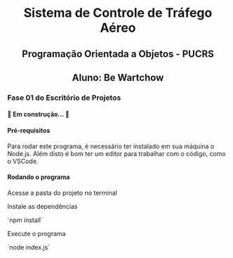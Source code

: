 <h1 align="center">Sistema de Controle de Tráfego Aéreo</h1>
<h2 align="center">Programação Orientada a Objetos - PUCRS</h2>
<h2 align="center">Aluno: Be Wartchow</h2>
<h3>Fase 01 do Escritório de Projetos</h3>
<h4>🚧  Em construção...  🚧</h4>

<h4>Pré-requisitos</h4>
<p>Para rodar este programa, é necessário ter instalado em sua máquina o Node.js.
Além disto é bom ter um editor para trabalhar com o código, como o VSCode.
</p>

<h4>Rodando o programa</h4>
<p>Acesse a pasta do projeto no terminal</p>
<p>Instale as dependências</p>
`npm install`
<p>Execute o programa</p>
`node index.js`